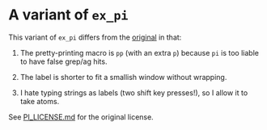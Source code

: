 # A variant of `ex_pi`

This variant of `ex_pi` differs from the
[original](https://hex.pm/packages/ex_pi) in that:


1. The pretty-printing macro is `pp` (with an extra `p`) because `pi`
   is too liable to have false grep/ag hits.
   
2. The label is shorter to fit a smallish window without wrapping.

3. I hate typing strings as labels (two shift key presses!), so I
   allow it to take atoms.
   
See [PI_LICENSE.md](./PI_LICENSE.md) for the original license.

